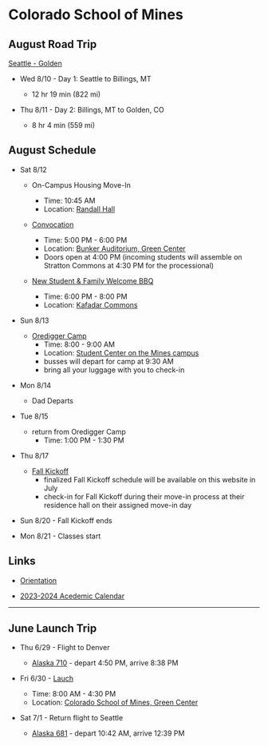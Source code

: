 # Colorado School of Mines


## August Road Trip

[Seattle - Golden](https://www.google.com/maps/dir/Seattle,+WA/Billings,+MT/Golden,+CO/)

- Wed 8/10 - Day 1: Seattle to Billings, MT
  - 12 hr 19 min (822 mi)

- Thu 8/11 - Day 2: Billings, MT to Golden, CO
  - 8 hr 4 min (559 mi)


## August Schedule

- Sat 8/12
  - On-Campus Housing Move-In
    - Time: 10:45 AM
    - Location: [Randall Hall](https://maps.apple.com/?address=1224%20W%20Campus%20Rd,%20Golden,%20CO%20%2080401&auid=9824417898152302424)

  - [Convocation](https://mines.universitytickets.com/w/event.aspx?id=1881)
    - Time: 5:00 PM - 6:00 PM
    - Location: [Bunker Auditorium, Green Center](https://maps.apple.com/?address=924%2016th%20St,%20Golden,%20CO%20%2080401&auid=10006007241486687851)
    - Doors open at 4:00 PM (incoming students will assemble on Stratton Commons at 4:30 PM for the processional)

  - [New Student & Family Welcome BBQ](https://mines.universitytickets.com/w/event.aspx?id=1882)
    - Time: 6:00 PM - 8:00 PM
    - Location: [Kafadar Commons](https://maps.apple.com/?address=1500%20Illinois%20St,%20Golden,%20CO%20%2080401&auid=4651926202129259002)

- Sun 8/13
  - [Oredigger Camp](https://www.mines.edu/new-student-transition-services/orientation/oredigger-camp/)
    - Time: 8:00 - 9:00 AM
    - Location: [Student Center on the Mines campus](https://maps.apple.com/?address=1516%20Maple%20St,%20Golden,%20CO%20%2080401)
    - busses will depart for camp at 9:30 AM
    - bring all your luggage with you to check-in

- Mon 8/14
  - Dad Departs

- Tue 8/15
  - return from Oredigger Camp
    - Time: 1:00 PM - 1:30 PM

- Thu 8/17
  - [Fall Kickoff](https://www.mines.edu/new-student-transition-services/orientation/kickoff/)
    - finalized Fall Kickoff schedule will be available on this website in July
    - check-in for Fall Kickoff during their move-in process at their residence hall on their assigned move-in day

- Sun 8/20 - Fall Kickoff ends

- Mon 8/21 - Classes start


## Links

- [Orientation](https://www.mines.edu/new-student-transition-services/orientation/)

- [2023-2024 Acedemic Calendar](https://www.mines.edu/registrar/academic-calendar/)


-----


## June Launch Trip

- Thu 6/29 - Flight to Denver
  - [Alaska 710](https://flightaware.com/live/flight/ASA710) - depart 4:50 PM, arrive 8:38 PM

- Fri 6/30 - [Lauch](https://apply.mines.edu/register/?id=a16298be-a8bc-42ff-a756-4fc5d39e90cf)
  - Time: 8:00 AM - 4:30 PM
  - Location: [Colorado School of Mines, Green Center](https://maps.apple.com/?address=924%2016th%20St,%20Golden,%20CO%20%2080401&auid=10006007241486687851)

- Sat 7/1 - Return flight to Seattle
  - [Alaska 681](https://flightaware.com/live/flight/ASA681) - depart 10:42 AM, arrive 12:39 PM
